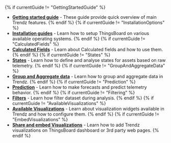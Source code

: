 {% if currentGuide != "GettingStartedGuide" %}
- [**Getting started guide**](/docs/trendz/getting-started/) - These guide provide quick overview of main Trendz features.
{% endif %}
{% if currentGuide != "InstallationOptions" %}
- [**Installation guides**](/docs/trendz/install/installation-options/) - Learn how to setup ThingsBoard on various available operating systems.
{% endif %}
{% if currentGuide != "CalculatedFields" %}
- [**Calculated Fields**](/docs/trendz/calculated-fields) - Learn about Calculated fields and how to use them.
{% endif %}
{% if currentGuide != "States" %}
- [**States**](/docs/trendz/states) - Learn how to define and analyse states for assets based on raw telemetry.
{% endif %}
{% if currentGuide != "GroupAndAggregateData" %}
- [**Group and Aggregate data**](/docs/trendz/data-grouping-aggregation) - Learn how to group and aggregate data in Trendz.
{% endif %}
{% if currentGuide != "Prediction" %}
- [**Prediction**](/docs/trendz/prediction) - Learn how to make forecasts and predict telemetry behavior.
{% endif %}
{% if currentGuide != "Filtering" %}
- [**Filters**](/docs/trendz/data-filtering) - Learn how filter dataset during analysis.
{% endif %}
{% if currentGuide != "AvailableVisualizations" %}
- [**Available Visualizations**](/docs/trendz/visualizations-overview) - Learn about visualization widgets available in Trendz and how to configure them.
{% endif %}
{% if currentGuide != "EmbedVisualizations" %}
- [**Share and embed Visualizations**](/docs/trendz/embed-visuals) - Learn how to add Trendz visualizations on ThingsBoard dashboard or 3rd party web pages.
{% endif %}  
<br>
